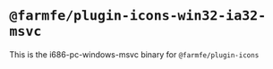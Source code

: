 # `@farmfe/plugin-icons-win32-ia32-msvc`

This is the i686-pc-windows-msvc binary for `@farmfe/plugin-icons`
